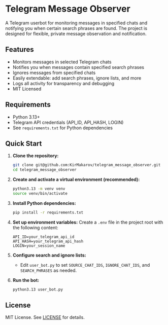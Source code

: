 # Telegram Message Observer

A Telegram userbot for monitoring messages in specified chats and notifying you when certain search phrases are found. The project is designed for flexible, private message observation and notification.

## Features

- Monitors messages in selected Telegram chats
- Notifies you when messages contain specified search phrases
- Ignores messages from specified chats
- Easily extendable: add search phrases, ignore lists, and more
- Logs all activity for transparency and debugging
- MIT Licensed

## Requirements

- Python 3.13+
- Telegram API credentials (API_ID, API_HASH, LOGIN)
- See `requirements.txt` for Python dependencies

## Quick Start

1. **Clone the repository:**

   ```sh
   git clone git@github.com:KirMakarov/telegram_message_observer.git
   cd telegram_message_observer
   ```

2. **Create and activate a virtual environment (recommended):**

   ```sh
   python3.13 -m venv venv
   source venv/bin/activate
   ```

3. **Install Python dependencies:**

   ```sh
   pip install -r requirements.txt
   ```

4. **Set up environment variables:**
   Create a `.env` file in the project root with the following content:

   ```env
   API_ID=your_telegram_api_id
   API_HASH=your_telegram_api_hash
   LOGIN=your_session_name
   ```

5. **Configure search and ignore lists:**

   - Edit `user_bot.py` to set `SOURCE_CHAT_IDS`, `IGNORE_CHAT_IDS`, and `SEARCH_PHRASES` as needed.

6. **Run the bot:**
   ```sh
   python3.13 user_bot.py
   ```

## License

MIT License. See [LICENSE](LICENSE) for details.
